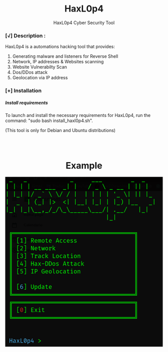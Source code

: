 <h1 align="center">HaxL0p4</h1>
<p align="center">HaxL0p4 Cyber Security Tool</p>



### [√] Description :
HaxL0p4 is a automations hacking tool that provides:

1) Generating malware and listeners for Reverse Shell
2) Network, IP addresses & Websites scanning
3) Website Vulnerabilty Scan
4) Dos/DDos attack
5) Geolocation via IP address




### [+] Installation

##### Install requirements

To launch and install the necessary requirements for HaxL0p4, run the command: "sudo bash install_haxl0p4.sh".

(This tool is only for Debian and Ubuntu distributions)

<br>
<br>

<h1 align="center">Example</h1>

<img align="center" src="https://github.com/L0PA/HaxL0p4/blob/main/img/HaxL0p4_2.png">

